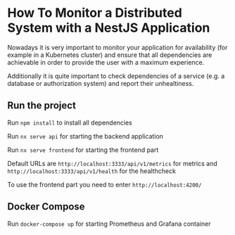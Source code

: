 
# How To Monitor a Distributed System with a NestJS Application

Nowadays it is very important to monitor your application for availability (for example in a Kubernetes cluster) and ensure that all dependencies are achievable in order to provide the user with a maximum experience.

Additionally it is quite important to check dependencies of a service (e.g. a database or authorization system) and report their unhealtiness.

## Run the project

Run `npm install` to install all dependencies

Run `nx serve api` for starting the backend application

Run `nx serve frontend` for starting the frontend part

Default URLs are `http://localhost:3333/api/v1/metrics` for metrics and `http://localhost:3333/api/v1/health` for the healthcheck

To use the frontend part you need to enter `http://localhost:4200/`

## Docker Compose

Run `docker-compose up` for starting Prometheus and Grafana container
